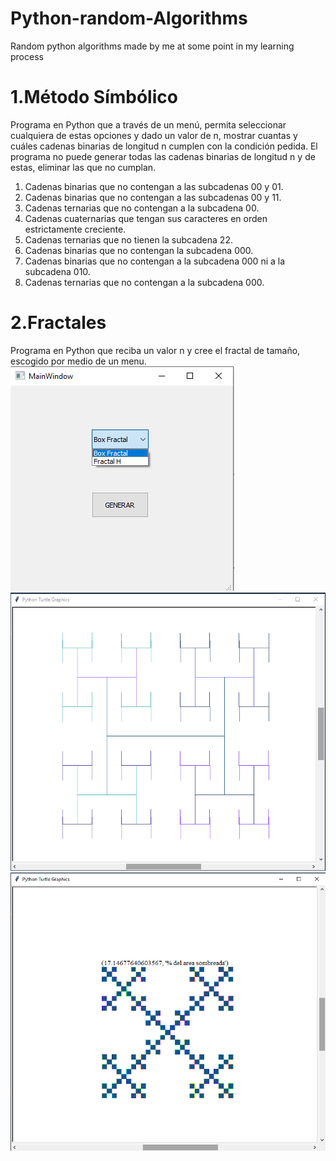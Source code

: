 # Python-random-Algorithms
Random python algorithms made by me at some point in my learning process

# 1.Método Símbólico
Programa en Python que a través de un menú, permita seleccionar cualquiera de estas opciones y dado un valor de n, mostrar cuantas y cuáles cadenas binarias de longitud n cumplen con la condición pedida. El programa no puede generar todas las cadenas binarias de longitud n y de estas, eliminar las que no cumplan.

1. Cadenas binarias que no contengan a las subcadenas 00 y 01.
2. Cadenas binarias que no contengan a las subcadenas 00 y 11.
3. Cadenas ternarias que no contengan a la subcadena 00.
4. Cadenas cuaternarias que tengan sus caracteres en orden estrictamente creciente.
5. Cadenas ternarias que no tienen la subcadena 22.
6. Cadenas binarias que no contengan la subcadena 000.
7. Cadenas binarias que no contengan a la subcadena 000 ni a la subcadena 010.
8. Cadenas ternarias que no contengan a la subcadena 000.

# 2.Fractales
Programa en Python que reciba un valor n y cree el fractal de tamaño, escogido por medio de un menu.
![alt text](https://github.com/SJanna/Python-random-Algorithms/blob/main/sources/interfaz2.png?raw=true)
![alt text](https://github.com/SJanna/Python-random-Algorithms/blob/main/sources/HFractal2.png?raw=true)
![alt text](https://github.com/SJanna/Python-random-Algorithms/blob/main/sources/BoxFractal3.png?raw=true)